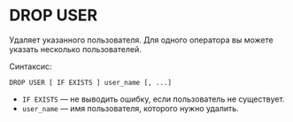 # DROP USER

Удаляет указанного пользователя. Для одного оператора вы можете указать несколько пользователей.

Синтаксис:

```yql
DROP USER [ IF EXISTS ] user_name [, ...]
```

* `IF EXISTS` — не выводить ошибку, если пользователь не существует.
* `user_name` — имя пользователя, которого нужно удалить.
